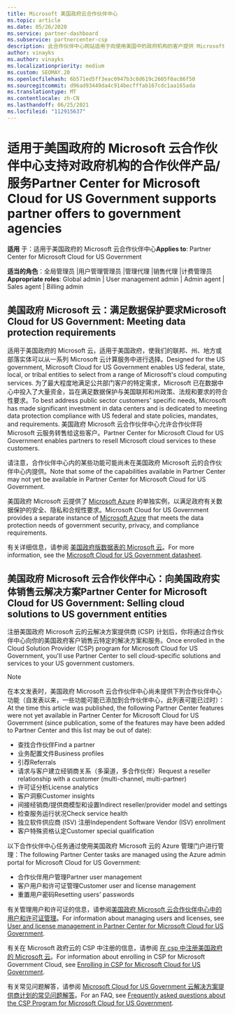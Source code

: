 ```yaml
---
title: Microsoft 美国政府云合作伙伴中心
ms.topic: article
ms.date: 05/26/2020
ms.service: partner-dashboard
ms.subservice: partnercenter-csp
description: 此合作伙伴中心网站适用于向使用美国中的政府机构的客户提供 Microsoft 云解决方案的 Microsoft 合作伙伴。
author: vinayks
ms.author: vinayks
ms.localizationpriority: medium
ms.custom: SEOMAY.20
ms.openlocfilehash: 6b571ed5ff3eac0947b3c8d619c2605f0ac86f50
ms.sourcegitcommit: d96ad93449da4c914becfffab167cdc1aa165ada
ms.translationtype: MT
ms.contentlocale: zh-CN
ms.lasthandoff: 06/25/2021
ms.locfileid: "112915637"
---
```

# <a name="partner-center-for-microsoft-cloud-for-us-government-supports-partner-offers-to-government-agencies"></a><span data-ttu-id="31c5c-103">适用于美国政府的 Microsoft 云合作伙伴中心支持对政府机构的合作伙伴产品/服务</span><span class="sxs-lookup"><span data-stu-id="31c5c-103">Partner Center for Microsoft Cloud for US Government supports partner offers to government agencies</span></span>

<span data-ttu-id="31c5c-104">**适用** 于：适用于美国政府的 Microsoft 云合作伙伴中心</span><span class="sxs-lookup"><span data-stu-id="31c5c-104">**Applies to**: Partner Center for Microsoft Cloud for US Government</span></span>

<span data-ttu-id="31c5c-105">**适当的角色**：全局管理员 |用户管理管理员 |管理代理 |销售代理 |计费管理员</span><span class="sxs-lookup"><span data-stu-id="31c5c-105">**Appropriate roles**: Global admin | User management admin | Admin agent | Sales agent | Billing admin</span></span>

## <a name="microsoft-cloud-for-us-government-meeting-data-protection-requirements"></a><span data-ttu-id="31c5c-106">美国政府 Microsoft 云：满足数据保护要求</span><span class="sxs-lookup"><span data-stu-id="31c5c-106">Microsoft Cloud for US Government: Meeting data protection requirements</span></span>

<span data-ttu-id="31c5c-107">适用于美国政府的 Microsoft 云，适用于美国政府，使我们的联邦、州、地方或部落实体可以从一系列 Microsoft 云计算服务中进行选择。</span><span class="sxs-lookup"><span data-stu-id="31c5c-107">Designed for the US government, Microsoft Cloud for US Government enables US federal, state, local, or tribal entities to select from a range of Microsoft's cloud computing services.</span></span> <span data-ttu-id="31c5c-108">为了最大程度地满足公共部门客户的特定需求，Microsoft 已在数据中心中投入了大量资金，旨在满足数据保护与美国联邦和州政策、法规和要求的符合性要求。</span><span class="sxs-lookup"><span data-stu-id="31c5c-108">To best address public sector customers' specific needs, Microsoft has made significant investment in data centers and is dedicated to meeting data protection compliance with US federal and state policies, mandates, and requirements.</span></span> <span data-ttu-id="31c5c-109">美国政府 Microsoft 云合作伙伴中心允许合作伙伴将 Microsoft 云服务转售给这些客户。</span><span class="sxs-lookup"><span data-stu-id="31c5c-109">Partner Center for Microsoft Cloud for US Government enables partners to resell Microsoft cloud services to these customers.</span></span>

<span data-ttu-id="31c5c-110">请注意，合作伙伴中心内的某些功能可能尚未在美国政府 Microsoft 云的合作伙伴中心内提供。</span><span class="sxs-lookup"><span data-stu-id="31c5c-110">Note that some of the capabilities available in Partner Center may not yet be available in Partner Center for Microsoft Cloud for US Government.</span></span>

<span data-ttu-id="31c5c-111">美国政府 Microsoft 云提供了 [Microsoft Azure](https://azure.microsoft.com/overview/clouds/government/) 的单独实例，以满足政府有关数据保护的安全、隐私和合规性要求。</span><span class="sxs-lookup"><span data-stu-id="31c5c-111">Microsoft Cloud for US Government provides a separate instance of [Microsoft Azure](https://azure.microsoft.com/overview/clouds/government/) that meets the data protection needs of government security, privacy, and compliance requirements.</span></span> 

<span data-ttu-id="31c5c-112">有关详细信息，请参阅 [美国政府版数据表的 Microsoft 云](https://download.microsoft.com/download/C/9/C/C9CA3002-DFC4-4ADA-841F-DF42AEC042FB/Microsoft_Azure_Government_Datasheet_EN_US.PDF)。</span><span class="sxs-lookup"><span data-stu-id="31c5c-112">For more information, see the [Microsoft Cloud for US Government datasheet](https://download.microsoft.com/download/C/9/C/C9CA3002-DFC4-4ADA-841F-DF42AEC042FB/Microsoft_Azure_Government_Datasheet_EN_US.PDF).</span></span>

## <a name="partner-center-for-microsoft-cloud-for-us-government-selling-cloud-solutions-to-us-government-entities"></a><span data-ttu-id="31c5c-113">美国政府 Microsoft 云合作伙伴中心：向美国政府实体销售云解决方案</span><span class="sxs-lookup"><span data-stu-id="31c5c-113">Partner Center for Microsoft Cloud for US Government: Selling cloud solutions to US government entities</span></span>

<span data-ttu-id="31c5c-114">注册美国政府 Microsoft 云的云解决方案提供商 (CSP) 计划后，你将通过合作伙伴中心向你的美国政府客户销售云特定的解决方案和服务。</span><span class="sxs-lookup"><span data-stu-id="31c5c-114">Once enrolled in the Cloud Solution Provider (CSP) program for Microsoft Cloud for US Government, you'll use Partner Center to sell cloud-specific solutions and services to your US government customers.</span></span> 

> [!NOTE]  
> <span data-ttu-id="31c5c-115">在本文发表时，美国政府 Microsoft 云合作伙伴中心尚未提供下列合作伙伴中心功能（自发表以来，一些功能可能已添加到合作伙伴中心，此列表可能已过时）：</span><span class="sxs-lookup"><span data-stu-id="31c5c-115">At the time this article was published, the following Partner Center features were not yet available in Partner Center for Microsoft Cloud for US Government (since publication, some of the features may have been added to Partner Center and this list may be out of date):</span></span>

- <span data-ttu-id="31c5c-116">查找合作伙伴</span><span class="sxs-lookup"><span data-stu-id="31c5c-116">Find a partner</span></span>
- <span data-ttu-id="31c5c-117">业务配置文件</span><span class="sxs-lookup"><span data-stu-id="31c5c-117">Business profiles</span></span>
- <span data-ttu-id="31c5c-118">引荐</span><span class="sxs-lookup"><span data-stu-id="31c5c-118">Referrals</span></span>
- <span data-ttu-id="31c5c-119">请求与客户建立经销商关系（多渠道，多合作伙伴）</span><span class="sxs-lookup"><span data-stu-id="31c5c-119">Request a reseller relationship with a customer (multi-channel, multi-partner)</span></span>
- <span data-ttu-id="31c5c-120">许可证分析</span><span class="sxs-lookup"><span data-stu-id="31c5c-120">License analytics</span></span>
- <span data-ttu-id="31c5c-121">客户洞察</span><span class="sxs-lookup"><span data-stu-id="31c5c-121">Customer insights</span></span>
- <span data-ttu-id="31c5c-122">间接经销商/提供商模型和设置</span><span class="sxs-lookup"><span data-stu-id="31c5c-122">Indirect reseller/provider model and settings</span></span>
- <span data-ttu-id="31c5c-123">检查服务运行状况</span><span class="sxs-lookup"><span data-stu-id="31c5c-123">Check service health</span></span>
- <span data-ttu-id="31c5c-124">独立软件供应商 (ISV) 注册</span><span class="sxs-lookup"><span data-stu-id="31c5c-124">Independent Software Vendor (ISV) enrollment</span></span>
- <span data-ttu-id="31c5c-125">客户特殊资格认定</span><span class="sxs-lookup"><span data-stu-id="31c5c-125">Customer special qualification</span></span>

<span data-ttu-id="31c5c-126">以下合作伙伴中心任务通过使用美国政府 Microsoft 云的 Azure 管理门户进行管理：</span><span class="sxs-lookup"><span data-stu-id="31c5c-126">The following Partner Center tasks are managed using the Azure admin portal for Microsoft Cloud for US Government:</span></span> 

- <span data-ttu-id="31c5c-127">合作伙伴用户管理</span><span class="sxs-lookup"><span data-stu-id="31c5c-127">Partner user management</span></span>
- <span data-ttu-id="31c5c-128">客户用户和许可证管理</span><span class="sxs-lookup"><span data-stu-id="31c5c-128">Customer user and license management</span></span>
- <span data-ttu-id="31c5c-129">重置用户密码</span><span class="sxs-lookup"><span data-stu-id="31c5c-129">Resetting users' passwords</span></span>

<span data-ttu-id="31c5c-130">有关管理用户和许可证的信息，请参阅[美国政府 Microsoft 云合作伙伴中心中的用户和许可证管理](user-management-in-partner-center-for-microsoft-us-govt-cloud.md)。</span><span class="sxs-lookup"><span data-stu-id="31c5c-130">For information about managing users and licenses, see [User and license management in Partner Center for Microsoft Cloud for US Government](user-management-in-partner-center-for-microsoft-us-govt-cloud.md).</span></span>

<span data-ttu-id="31c5c-131">有关在 Microsoft 政府云的 CSP 中注册的信息，请参阅 [在 csp 中注册美国政府的 Microsoft 云](enroll-in-csp-for-microsoft-us-govt-cloud.md)。</span><span class="sxs-lookup"><span data-stu-id="31c5c-131">For information about enrolling in CSP for Microsoft Government Cloud, see [Enrolling in CSP for Microsoft Cloud for US Government](enroll-in-csp-for-microsoft-us-govt-cloud.md).</span></span>

<span data-ttu-id="31c5c-132">有关常见问题解答，请参阅 [Microsoft Cloud for US Government 云解决方案提供商计划的常见问题解答](faq-for-us-govt-cloud.yml)。</span><span class="sxs-lookup"><span data-stu-id="31c5c-132">For an FAQ, see [Frequently asked questions about the CSP Program for Microsoft Cloud for US Government](faq-for-us-govt-cloud.yml).</span></span>
